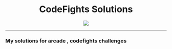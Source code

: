 <div align="center">
  
# CodeFights Solutions

<img src="http://joshalling.com/wp-content/uploads/2016/10/Codefights.png" />
</div>

---

### My solutions for arcade , codefights challenges
